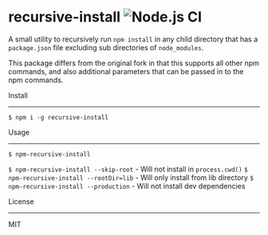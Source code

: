 recursive-install ![Node.js CI](https://github.com/rnarayana/recursive-install/workflows/Node.js%20CI/badge.svg)
===

A small utility to recursively run `npm install` in any child directory that has a `package.json` file excluding sub directories of `node_modules`.

This package differs from the original fork in that this supports all other npm commands, and also additional parameters that can be passed in to the npm commands.

Install

---
`$ npm i -g recursive-install`

Usage

---
`$ npm-recursive-install`

`$ npm-recursive-install --skip-root` - Will not install in `process.cwd()`
`$ npm-recursive-install --rootDir=lib` - Will only install from lib directory
`$ npm-recursive-install --production` - Will not install dev dependencies

License

---
MIT

